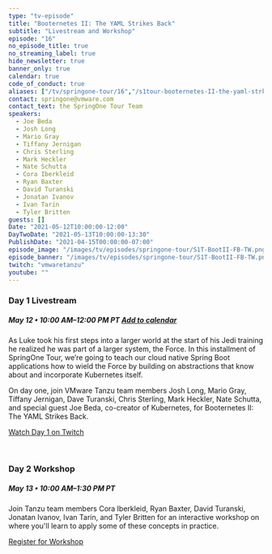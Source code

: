 ```yaml
---
type: "tv-episode"
title: "Booternetes II: The YAML Strikes Back"
subtitle: "Livestream and Workshop"
episode: "16"
no_episode_title: true
no_streaming_label: true
hide_newsletter: true
banner_only: true
calendar: true
code_of_conduct: true
aliases: ["/tv/springone-tour/16","/s1tour-booternetes-II-the-yaml-strkes-back"]
contact: springone@vmware.com
contact_text: the SpringOne Tour Team
speakers:
  - Joe Beda
  - Josh Long
  - Mario Gray
  - Tiffany Jernigan
  - Chris Sterling
  - Mark Heckler
  - Nate Schutta
  - Cora Iberkleid
  - Ryan Baxter
  - David Turanski
  - Jonatan Ivanov
  - Ivan Tarin
  - Tyler Britten
guests: []
Date: "2021-05-12T10:00:00-12:00"
DayTwoDate: "2021-05-13T10:00:00-13:30"
PublishDate: "2021-04-15T00:00:00-07:00"
episode_image: "/images/tv/episodes/springone-tour/S1T-BootII-FB-TW.png"
episode_banner: "/images/tv/episodes/springone-tour/S1T-BootII-FB-TW.png"
twitch: "vmwaretanzu"
youtube: ""
---
```



### Day 1 Livestream

<div class='flex align-items-center'>
	<h5>May 12 &bullet; 10:00 AM&ndash;12:00 PM PT
	<strong><a class='ml-3 lightbox' href='#day-1-reminder'><i class='fa fa-calendar-check mr-1'></i>Add to calendar</a></strong></h5>
</div>

As Luke took his first steps into a larger world at the start of his Jedi training he realized he was part of a larger system, the Force. In this installment of SpringOne Tour, we’re going to  teach our cloud native Spring Boot applications how to wield the Force by building on abstractions that know about and incorporate Kubernetes itself.

On day one, join VMware Tanzu team members Josh Long, Mario Gray, Tiffany Jernigan, Dave Turanski, Chris Sterling, Mark Heckler, Nate Schutta, and special guest Joe Beda, co-creator of Kubernetes, for Booternetes II: The YAML Strikes Back.

<a class='btn mt-2' href='https://www.twitch.tv/vmwaretanzu'>Watch Day 1 on Twitch</a>

<div id='day-1-reminder' class='p-5' style='display: none'>
	<h3 class='-text-white mb-3 text-center'>Add to calendar</h3>
  <div class='flex jc-between'>
      <script type="text/javascript">
          cal_single = ics();
          cal_single.addEvent('Booternetes II: The YAML Strikes Back on Twitch', 'https://www.twitch.tv/vmwaretanzu', 'Twitch', '05/12/2021 10:00 am PST', '05/12/2021 12:00 pm PST');
      </script>
      <a href="#"
         onclick="javascript:cal_single.download('Booternetes II: The YAML Strikes Back Day 1 on Twitch')"
         class='btn mr-2 mb-2'>Outlook/iCal</a> <a
          href="https://www.google.com/calendar/render?action=TEMPLATE&text=Booternetes+II%3A+The+YAML+Strikes+Back+Day+1&details=https%3A%2F%2Fwww.twitch.tv%2Fvmwaretanzu&dates=20210512T170000Z%2F20210512T190000Z"
          class='btn mb-2'>Google Calendar</a>
  </div>
</div>
<br>


### Day 2 Workshop

##### May 13 &bullet; 10:00 AM&ndash;1:30 PM PT

Join Tanzu team members Cora Iberkleid, Ryan Baxter, David Turanski, Jonatan Ivanov, Ivan Tarin, and Tyler Britten for an interactive workshop on where you'll learn to apply some of these concepts in practice.

<a class='btn mt-2 lightbox' href='#register'>Register for Workshop</a>

<div id="register" class='p-5' style="display:none">
	<h3 class='-text-white mb-3 hide'>Register</h3>
	<script src="https://connect.tanzu.vmware.com/js/forms2/js/forms2.min.js"></script>
	<form id="mktoForm_8246"></form>
	<script>
	  MktoForms2.setOptions({formXDPath : "/rs/pivotal/images/marketo-xdframe-relative.html"});
	  MktoForms2.loadForm("https://connect.tanzu.vmware.com", "625-IUJ-009", 8246, function(form){
			form.onSuccess(function(values, followUpUrl) {
				form.getFormElem().hide();
				$('.hide').hide();
				$('.confirmation').show();
				return false;
			});
	  });
	</script>
	<div class='confirmation' style="display:none">
		<h3 class="-text-white mt-0">Thank you!</h3>
		<p>Join us on May 13 using this link:<br/> <span class='-text-white zoom-link'>https://vmware.zoom.us/j/91063935722?pwd=VnNMOURkeEh4T3N4VDFXdHgzREdGZz09</span></p>
		<p>
			<strong>Add this workshop to your calendar:</strong>
			<br/>
			<strong>
	      <script type="text/javascript">
	          cal_single2 = ics();
	          cal_single2.addEvent('Booternetes II: The YAML Strikes Back Workshop', 'https://vmware.zoom.us/j/91063935722?pwd=VnNMOURkeEh4T3N4VDFXdHgzREdGZz09', 'Zoom', '05/13/2021 10:00 am PST', '05/13/2021 1:30 pm PST');
	      </script>
				<a href="#" onclick="javascript:cal_single2.download('Booternetes II: The YAML Strikes Back Day 2 Workshop')">Outlook/iCal</a>
	      &nbsp;&bullet;&nbsp;
	      <a href="https://www.google.com/calendar/render?action=TEMPLATE&text=Booternetes+II%3A+The+YAML+Strikes+Back+Day+2&details=https%3A%2F%2Fvmware.zoom.us%2Fj%2F91063935722%3Fpwd%3DVnNMOURkeEh4T3N4VDFXdHgzREdGZz09&dates=20210513T170000Z%2F20210513T203000Z">Google</a>
	    </strong>
	  </p>
	</div>
</div>


